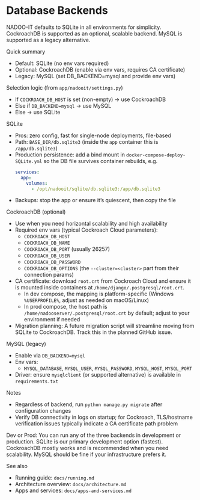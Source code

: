 # Database Backends

NADOO-IT defaults to SQLite in all environments for simplicity. CockroachDB is supported as an optional, scalable backend. MySQL is supported as a legacy alternative.

Quick summary
- Default: SQLite (no env vars required)
- Optional: CockroachDB (enable via env vars, requires CA certificate)
- Legacy: MySQL (set DB_BACKEND=mysql and provide env vars)

Selection logic (from `app/nadooit/settings.py`)
- If `COCKROACH_DB_HOST` is set (non-empty) → use CockroachDB
- Else if `DB_BACKEND=mysql` → use MySQL
- Else → use SQLite

SQLite
- Pros: zero config, fast for single-node deployments, file-based
- Path: `BASE_DIR/db.sqlite3` (inside the `app` container this is `/app/db.sqlite3`)
- Production persistence: add a bind mount in `docker-compose-deploy-SQLite.yml` so the DB file survives container rebuilds, e.g.
  ```yaml
  services:
    app:
      volumes:
        - /opt/nadooit/sqlite/db.sqlite3:/app/db.sqlite3
  ```
- Backups: stop the app or ensure it’s quiescent, then copy the file

CockroachDB (optional)
- Use when you need horizontal scalability and high availability
- Required env vars (typical Cockroach Cloud parameters):
  - `COCKROACH_DB_HOST`
  - `COCKROACH_DB_NAME`
  - `COCKROACH_DB_PORT` (usually 26257)
  - `COCKROACH_DB_USER`
  - `COCKROACH_DB_PASSWORD`
  - `COCKROACH_DB_OPTIONS` (the `--cluster=<cluster>` part from their connection params)
- CA certificate: download `root.crt` from Cockroach Cloud and ensure it is mounted inside containers at `/home/django/.postgresql/root.crt`.
  - In dev compose, the mapping is platform-specific (Windows `%USERPROFILE%`, adjust as needed on macOS/Linux)
  - In prod compose, the host path is `/home/nadooserver/.postgresql/root.crt` by default; adjust to your environment if needed
- Migration planning: A future migration script will streamline moving from SQLite to CockroachDB. Track this in the planned GitHub issue.

MySQL (legacy)
- Enable via `DB_BACKEND=mysql`
- Env vars:
  - `MYSQL_DATABASE`, `MYSQL_USER`, `MYSQL_PASSWORD`, `MYSQL_HOST`, `MYSQL_PORT`
- Driver: ensure `mysqlclient` (or supported alternative) is available in `requirements.txt`

Notes
- Regardless of backend, run `python manage.py migrate` after configuration changes
- Verify DB connectivity in logs on startup; for Cockroach, TLS/hostname verification issues typically indicate a CA certificate path problem

Dev or Prod: You can run any of the three backends in development or production. SQLite is our primary development option (fastest). CockroachDB mostly works and is recommended when you need scalability. MySQL should be fine if your infrastructure prefers it.

See also
- Running guide: `docs/running.md`
- Architecture overview: `docs/architecture.md`
- Apps and services: `docs/apps-and-services.md`
